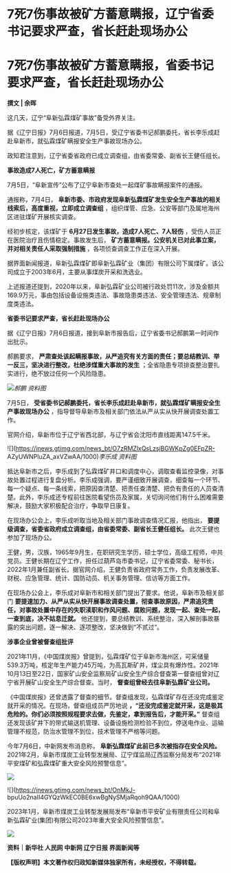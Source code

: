 # 7死7伤事故被矿方蓄意瞒报，辽宁省委书记要求严查，省长赶赴现场办公

# 7死7伤事故被矿方蓄意瞒报，省委书记要求严查，省长赶赴现场办公

**撰文 | 余晖**

这几天，辽宁“阜新弘霖煤矿事故”备受外界关注。

据《辽宁日报》7月6日报道，7月5日，受辽宁省委书记郝鹏委托，省长李乐成赶赴阜新市，就弘霖煤矿瞒报安全生产事故现场办公。

政知君注意到，辽宁省委省政府已成立调查组，由省委常委、副省长王健任组长。

**事故造成7人死亡，矿方蓄意瞒报**

7月5日，“阜新宣传”公布了辽宁阜新市查处一起煤矿事故瞒报案件的通报。

通报称，7月4日， **阜新市委、市政府发现阜新弘霖煤矿发生安全生产事故的相关线索后，高度重视，立即成立调查组**
，组织煤管、应急、公安等部门及属地海州区进驻煤矿开展核实调查。

经初步核定，该煤矿于 **6月27日发生事故，造成7人死亡、7人轻伤** ，受伤人员正在医院治疗且伤情稳定。事故发生后，
**矿方蓄意瞒报。公安机关已对此事立案，并对相关责任人采取强制措施** ，各项侦查调查工作正在深入开展。

据界面新闻报道，阜新弘霖煤矿即阜新弘霖矿业（集团）有限公司下属煤矿。该公司成立于2003年6月，主要从事煤炭开采和洗选业。

上述报道还提到，2020年以来，阜新弘霖矿业公司被行政处罚11次，涉及金额共169.9万元，事由包括设备设施类违法、事故隐患类违法、安全管理违法、规章制度类违法。

**省委书记要求严查，省长赶赴现场办公**

据《辽宁日报》7月6日报道，接到阜新市报告后，辽宁省委书记郝鹏第一时间作出批示。

郝鹏要求， **严肃查处该起瞒报事故，从严追究有关方面的责任；要总结教训、举一反三，坚决进行整改，杜绝涉煤重大事故的发生**
；全省隐患专项排查整治要扎实进行，绝不放过任何一个风险隐患。

![](https://inews.gtimg.com/news_bt/ORhy-I2I6CZfS9jIhs6Rrf3HscRvbx4Z1gk8wCkhgOjrQAA/1000)_郝鹏
资料图_

7月5日， **受省委书记郝鹏委托，省长李乐成赶赴阜新市，就弘霖煤矿瞒报安全生产事故现场办公**
，指导督导阜新市及相关部门依法从严从实从快开展调查处置工作。

官网介绍，阜新市位于辽宁省西北部，与辽宁省会沈阳市直线距离147.5千米。

![](https://inews.gtimg.com/news_bt/O7zRMZlxQsLzsjBGWKpZg0EFpZR-
AZyUWNPluZA_axVZwAA/1000)_李乐成 资料图_

抵达阜新市之后，李乐成到了弘霖煤矿井口和调度中心，调取查看监控录像，对事故处置过程进行复盘分析。李乐成强调，要严谨细致开展调查，细查每一个环节、每一个疑点、每一条线索，把原因查清楚、把责任查清楚、把负有责任的人员查清楚。此外，李乐成还专程前往医院看望伤员及家属，关切询问他们有什么困难需要解决，鼓励大家积极配合治疗，争取早日康复。

在现场办公会上，李乐成听取当地及相关部门事故调查情况汇报，他指出， **要提级调查，省委省政府成立调查组，由省委常委、副省长王健任组长。**
此次王健也参加了现场办公。

王健，男，汉族，1965年9月生，在职研究生学历，硕士学位，高级工程师，中共党员。王健长期在辽宁工作，担任过葫芦岛市委书记，辽宁省委常委、秘书长，2022年1月兼任副省长。据官网介绍，王健负责省政府常务工作，负责发展改革、财税、应急管理、统计、国防动员、机关事务管理、信访等方面工作。

在现场办公会上，李乐成对阜新市和相关部门提出了要求。他说，阜新市及相关部门
**要提速加力、从严从实从快开展事故调查处置，彻查事故原因，严肃追究责任，对事故处置中存在的失职渎职和作风问题、腐败问题，发现一起、查处一起，一查到底，决不姑息迁就。**
他还提到，要总结教训、系统整治，深入解剖事故暴露的突出问题，逐一解决、逐项整改，坚决做到“不贰过”。

**涉事企业曾被督查组批评**

2021年11月，《中国煤炭报》曾提到，弘霖煤矿位于阜新市海州区，可采储量539.3万吨，核定年生产能力45万吨，为高瓦斯矿井，煤尘具有爆炸性。2021年10月13日至22日，国家矿山安全监察局矿山安全生产综合督查第一督查组曾对辽宁省开展矿山安全生产综合督查。当时，
**督查组曾经去往阜新弘霖矿业公司。**

《中国煤炭报》还曾透露了督查的细节。督查组发现，弘霖煤矿存在还没完成鉴定就开采的情况。在现场，督查组成员严厉地说
**，“还没完成鉴定就开采，这是极其危险的。你们必须按照规程要求去做，先鉴定，拿到报告后，才能开采。”**
督查组还发现该矿井下的带式输送机管理、设备设施检测检验不到位，停送电作业、运输管理不规范，防治水管理不到位，技术管理不严格等问题。

今年7月6日，中新网发布消息称， **阜新弘霖煤矿此前已多次被指存在安全风险。**
2021年2月，阜新市煤炭工业转型发展局、辽宁煤监局辽西监察分局发布“2021年平安煤矿和弘霖煤矿重大安全风险预警信息”。

![](https://inews.gtimg.com/news_bt/OJLCA7L-l7qVxlsPSV1wJb1-cNaaQuD81dgfBpTwMazs8AA/1000)

![](https://inews.gtimg.com/news_bt/OnMkJ-
bpuUo2naII4GYQzWkEC0BE6xwBgNySMjaRqoh9QAA/1000)

2023年1月，阜新市煤炭工业转型发展局发布“阜新市平安矿业有限责任公司和阜新弘霖矿业(集团)有限公司2023年重大安全风险预警信息”。

![](https://inews.gtimg.com/news_bt/OgEMjD5146S_fzAmTrTKjGTd4VA8adyYF0lk31FLZR0mQAA/1000)

**资料｜新华社 人民网 中新网 辽宁日报 界面新闻等**

**【版权声明】本文著作权归政知新媒体独家所有，未经授权，不得转载。**

